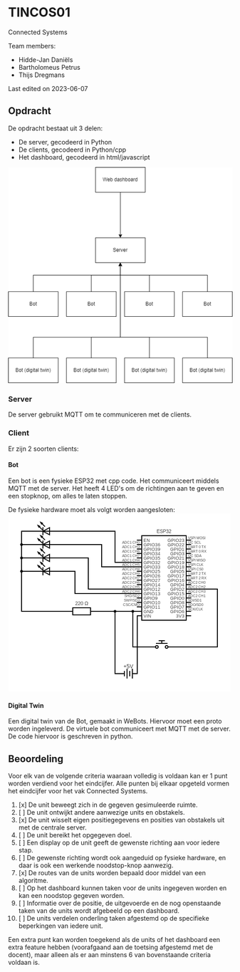 # TINCOS01
Connected Systems

Team members:
- Hidde-Jan Daniëls
- Bartholomeus Petrus
- Thijs Dregmans

Last edited on 2023-06-07

## Opdracht

De opdracht bestaat uit 3 delen:
- De server, gecodeerd in Python
- De clients, gecodeerd in Python/cpp
- Het dashboard, gecodeerd in html/javascript

![Diagram](architecture-diagram.png "Diagram van opdracht")

### Server

De server gebruikt MQTT om te communiceren met de clients.

### Client

Er zijn 2 soorten clients:

#### Bot

Een bot is een fysieke ESP32 met cpp code. Het communiceert middels MQTT met de server.
Het heeft 4 LED's om de richtingen aan te geven en een stopknop, om alles te laten stoppen.

De fysieke hardware moet als volgt worden aangesloten:
![Diagram](wiring-diagram.png "Diagram van opdracht")

#### Digital Twin

Een digital twin van de Bot, gemaakt in WeBots. Hiervoor moet een proto worden ingeleverd. De virtuele bot communiceert met MQTT met de server. De code hiervoor is geschreven in python.

## Beoordeling 
Voor elk van de volgende criteria waaraan volledig is voldaan kan er 1 punt worden verdiend voor het eindcijfer. Alle punten bij elkaar opgeteld vormen het eindcijfer voor het vak Connected Systems.
1. [x] De unit beweegt zich in de gegeven gesimuleerde ruimte.
2. [ ] De unit ontwijkt andere aanwezige units en obstakels.
3. [x] De unit wisselt eigen positiegegevens en posities van obstakels uit met de centrale server.
4. [ ] De unit bereikt het opgegeven doel.
5. [ ] Een display op de unit geeft de gewenste richting aan voor iedere stap.
6. [ ] De gewenste richting wordt ook aangeduid op fysieke hardware, en daar is ook een werkende noodstop-knop aanwezig.
7. [x] De routes van de units worden bepaald door middel van een algoritme.
8. [ ] Op het dashboard kunnen taken voor de units ingegeven worden en kan een noodstop gegeven worden.
9. [ ] Informatie over de positie, de uitgevoerde en de nog openstaande taken van de units wordt afgebeeld op een dashboard.
10. [ ] De units verdelen onderling taken afgestemd op de specifieke beperkingen van iedere unit.

Een extra punt kan worden toegekend als de units of het dashboard een extra feature hebben (voorafgaand
aan de toetsing afgestemd met de docent), maar alleen als er aan minstens 6 van bovenstaande criteria
voldaan is.

